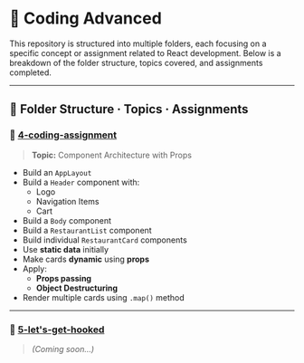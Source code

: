 # 🚀 Coding Advanced

This repository is structured into multiple folders, each focusing on a specific concept or assignment related to React development. Below is a breakdown of the folder structure, topics covered, and assignments completed.

---

## 📁 Folder Structure · Topics · Assignments

### 🔹 [4-coding-assignment](./src/App.js)
> **Topic:** Component Architecture with Props

- Build an `AppLayout`
- Build a `Header` component with:
  - Logo
  - Navigation Items
  - Cart
- Build a `Body` component
- Build a `RestaurantList` component
- Build individual `RestaurantCard` components
- Use **static data** initially
- Make cards **dynamic** using **props**
- Apply:
  - **Props passing**
  - **Object Destructuring**
- Render multiple cards using `.map()` method

---

### 🔹 [5-let's-get-hooked](./5-let's-get-hooked/)

> *(Coming soon...)*
